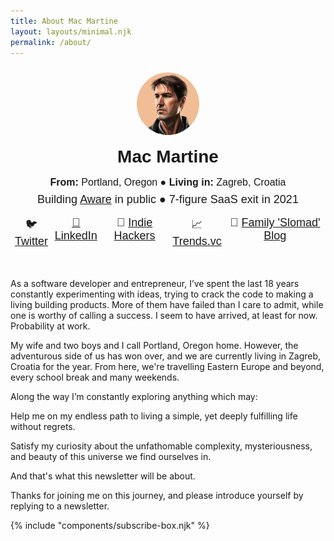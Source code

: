 ```yaml
---
title: About Mac Martine
layout: layouts/minimal.njk
permalink: /about/
---
```


<div style="font-family: 'Helvetica'; text-align: center; margin: 24px 0 48px 0;">
  <img src='/img/profile-image.jpg' style="border-radius: 50%"/>
  <h1 style="margin: 16px">Mac Martine</h1>
  <div style="font-size: 16px; margin-bottom: 8px"><b>From:</b> Portland, Oregon ● <b>Living in:</b> Zagreb, Croatia</div>
  <div style="font-size: 18px; margin-bottom: 16px">Building <a href='https://www.useaware.co' target='_blank'>Aware</a> in public ● 7-figure SaaS exit in 2021</div>
  <div style="display: flex; justify-content: space-evenly; font-size: 18px">
    <div><span>🐦 </span><a href='https://www.twitter.com/saasmakermac' target='_blank'>Twitter</div>
    <div><span>💼 </span><a href='https://www.linkedin.com/in/macmartine' target=_blank'>LinkedIn</a></div>
    <div><span>🔨 </span><a href='https://www.indiehackers.com/macmartine' target='_blank'>Indie Hackers</a></div>
    <div><span>📈 </span><a href='https://pro.trends.vc/u/a973a1eb?' target='_blank'>Trends.vc</a></div>
    <div><span>🚀 </span><a href='https://martinesabroad.tumblr.com/' target='_blank'>Family 'Slomad' Blog</a></div>
  </div>
</div>

As a software developer and entrepreneur, I’ve spent the last 18 years constantly experimenting with ideas, trying to crack the code to making a living building products. More of them have failed than I care to admit, while one is worthy of calling a success. I seem to have arrived, at least for now. Probability at work.

My wife and two boys and I call Portland, Oregon home. However, the adventurous side of us has won over, and we are currently living in Zagreb, Croatia for the year. From here, we're travelling Eastern Europe and beyond, every school break and many weekends.

Along the way I’m constantly exploring anything which may:

Help me on my endless path to living a simple, yet deeply fulfilling life without regrets.

Satisfy my curiosity about the unfathomable complexity, mysteriousness, and beauty of this universe we find ourselves in.

And that's what this newsletter will be about.

Thanks for joining me on this journey, and please introduce yourself by replying to a newsletter.

{% include "components/subscribe-box.njk" %}
